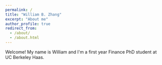 ```yaml
---
permalink: /
title: "William B. Zhang"
excerpt: "About me"
author_profile: true
redirect_from: 
  - /about/
  - /about.html
---
```


Welcome! My name is William and I'm a first year Finance PhD student at UC Berkeley Haas.
